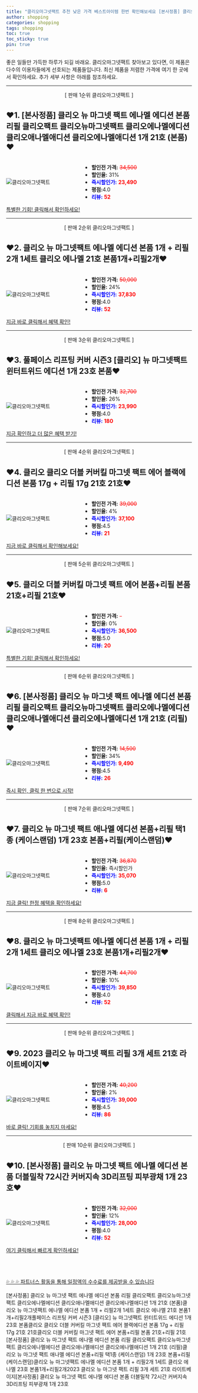 ```yaml
---
title: "클리오마그넷팩트 추천 낮은 가격 베스트아이템 한번 확인해보세요 [본사정품] 클리오 뉴 마그넷 팩트"
author: shopping
categories: shopping
tags: shopping
toc: true
toc_sticky: true
pin: true
---
```

좋은 일들만 가득한 하루가 되길 바래요. 클리오마그넷팩트 찾아보고 있다면, 이 제품은 다수의 이용자들에게 선호되는 제품들입니다. 최신 제품을 저렴한 가격에 여기 한 곳에서 확인하세요. 추가 세부 사항은 아래를 참조하세요.

---
<p class="toplist" style="margin: 0 auto; display: block; width: fit-content;">[ 판매 1순위 클리오마그넷팩트 ]</p>

<h2><strong>❤️1. [본사정품] 클리오 뉴 마그넷 팩트 에나멜 에디션 본품 리필 클리오팩트 클리오뉴마그넷팩트 클리오에나멜에디션 클리오애나멜애디션 클리오에나멜애디션 1개 21호 (본품)❤️</strong></h2>

<div style="display: flex; align-items: center;">
    <div style="flex: 0.4;">
        <img src="https://thumbnail9.coupangcdn.com/thumbnails/remote/230x230ex/image/vendor_inventory/26b3/14a786bf5252282394e57f5ff0f86b791ec79f3c98a2b01557f2c8c13513.jpg" alt="클리오마그넷팩트" style="max-width: 100%;">
    </div>
    <div style="flex: 0.6; margin-left: 10px;">
        <ul>
            <li><strong>할인전 가격:</strong> <del style="color: red;">34,500</del></li>
            <li><strong>할인율:</strong> 31%</li>
            <li><span style='color:blue'><strong>즉시할인가:</strong></span> <span style='color:red'><strong>23,490</strong></span></li>
            <li><strong>평점:</strong>4.0</li>
            <li><span style='color:blue'><strong>리뷰:</strong></span> <span style='color:red'><strong>52</strong></span></li>
        </ul>
    </div>
</div>
<div class="center">
    <a href="https://selin100587001.github.io?lptag=AF9450613&subid=githubio&pageKey=8070333743&traceid=V0-153&itemId=22714019288&vendorItemId=89867043278" class="myButton">
        특별한 기회! 클릭해서 확인하세요!
    </a>
</div>


---
<p class="toplist" style="margin: 0 auto; display: block; width: fit-content;">[ 판매 2순위 클리오마그넷팩트 ]</p>

<h2><strong>❤️2. 클리오 뉴 마그넷팩트 에나멜 에디션 본품 1개 + 리필2개 1세트 클리오 에나멜 21호 본품1개+리필2개❤️</strong></h2>

<div style="display: flex; align-items: center;">
    <div style="flex: 0.4;">
        <img src="https://thumbnail7.coupangcdn.com/thumbnails/remote/230x230ex/image/vendor_inventory/c9d9/bf7a33952bd9909adaa3a35de5e2183fb129b67711f3920de22f62d76d95.jpg" alt="클리오마그넷팩트" style="max-width: 100%;">
    </div>
    <div style="flex: 0.6; margin-left: 10px;">
        <ul>
            <li><strong>할인전 가격:</strong> <del style="color: red;">50,000</del></li>
            <li><strong>할인율:</strong> 24%</li>
            <li><span style='color:blue'><strong>즉시할인가:</strong></span> <span style='color:red'><strong>37,830</strong></span></li>
            <li><strong>평점:</strong>4.0</li>
            <li><span style='color:blue'><strong>리뷰:</strong></span> <span style='color:red'><strong>52</strong></span></li>
        </ul>
    </div>
</div>
<div class="center">
    <a href="https://selin100587001.github.io?lptag=AF9450613&subid=githubio&pageKey=8070333743&traceid=V0-153&itemId=23009266149&vendorItemId=90453366600" class="myButton">
        지금 바로 클릭해서 혜택 확인!
    </a>
</div>


---
<p class="toplist" style="margin: 0 auto; display: block; width: fit-content;">[ 판매 3순위 클리오마그넷팩트 ]</p>

<h2><strong>❤️3. 풀페이스 리프팅 커버 시즌3 [클리오] 뉴 마그넷팩트 윈터트위드 에디션 1개 23호 본품❤️</strong></h2>

<div style="display: flex; align-items: center;">
    <div style="flex: 0.4;">
        <img src="https://thumbnail7.coupangcdn.com/thumbnails/remote/230x230ex/image/vendor_inventory/fa20/4335aeb64a3bc4bfaf00645f0e2be519e298acbf07493aa25b408fbb6b94.jpg" alt="클리오마그넷팩트" style="max-width: 100%;">
    </div>
    <div style="flex: 0.6; margin-left: 10px;">
        <ul>
            <li><strong>할인전 가격:</strong> <del style="color: red;">32,700</del></li>
            <li><strong>할인율:</strong> 26%</li>
            <li><span style='color:blue'><strong>즉시할인가:</strong></span> <span style='color:red'><strong>23,990</strong></span></li>
            <li><strong>평점:</strong>4.0</li>
            <li><span style='color:blue'><strong>리뷰:</strong></span> <span style='color:red'><strong>180</strong></span></li>
        </ul>
    </div>
</div>
<div class="center">
    <a href="https://selin100587001.github.io?lptag=AF9450613&subid=githubio&pageKey=7759736582&traceid=V0-153&itemId=20922631104&vendorItemId=88011229774" class="myButton">
        지금 확인하고 더 많은 혜택 받기!
    </a>
</div>


---
<p class="toplist" style="margin: 0 auto; display: block; width: fit-content;">[ 판매 4순위 클리오마그넷팩트 ]</p>

<h2><strong>❤️4. 클리오 클리오 더블 커버킬 마그넷 팩트 에어 블랙에디션 본품 17g + 리필 17g 21호 21호❤️</strong></h2>

<div style="display: flex; align-items: center;">
    <div style="flex: 0.4;">
        <img src="https://thumbnail9.coupangcdn.com/thumbnails/remote/230x230ex/image/vendor_inventory/d010/1aafc1199ffea771d87505d60aaffd740350e9485ba91932ca80a85abe45.jpg" alt="클리오마그넷팩트" style="max-width: 100%;">
    </div>
    <div style="flex: 0.6; margin-left: 10px;">
        <ul>
            <li><strong>할인전 가격:</strong> <del style="color: red;">39,000</del></li>
            <li><strong>할인율:</strong> 4%</li>
            <li><span style='color:blue'><strong>즉시할인가:</strong></span> <span style='color:red'><strong>37,100</strong></span></li>
            <li><strong>평점:</strong>4.5</li>
            <li><span style='color:blue'><strong>리뷰:</strong></span> <span style='color:red'><strong>21</strong></span></li>
        </ul>
    </div>
</div>
<div class="center">
    <a href="https://selin100587001.github.io?lptag=AF9450613&subid=githubio&pageKey=8072620062&traceid=V0-153&itemId=22729373060&vendorItemId=90316446376" class="myButton">
        지금 바로 클릭해서 확인해보세요!
    </a>
</div>


---
<p class="toplist" style="margin: 0 auto; display: block; width: fit-content;">[ 판매 5순위 클리오마그넷팩트 ]</p>

<h2><strong>❤️5. 클리오 더블 커버킬 마그넷 팩트 에어 본품+리필 본품 21호+리필 21호❤️</strong></h2>

<div style="display: flex; align-items: center;">
    <div style="flex: 0.4;">
        <img src="https://thumbnail8.coupangcdn.com/thumbnails/remote/230x230ex/image/vendor_inventory/7fad/7bb9cbf4f5608a54d4396643613c8a179c2e6c4be819ad16b5cba1e9f587.jpg" alt="클리오마그넷팩트" style="max-width: 100%;">
    </div>
    <div style="flex: 0.6; margin-left: 10px;">
        <ul>
            <li><strong>할인전 가격:</strong> <del style="color: red;">-</del></li>
            <li><strong>할인율:</strong> 0%</li>
            <li><span style='color:blue'><strong>즉시할인가:</strong></span> <span style='color:red'><strong>36,500</strong></span></li>
            <li><strong>평점:</strong>5.0</li>
            <li><span style='color:blue'><strong>리뷰:</strong></span> <span style='color:red'><strong>20</strong></span></li>
        </ul>
    </div>
</div>
<div class="center">
    <a href="https://selin100587001.github.io?lptag=AF9450613&subid=githubio&pageKey=7857992349&traceid=V0-153&itemId=21436437536&vendorItemId=88491139049" class="myButton">
        특별한 기회! 클릭해서 확인하세요!
    </a>
</div>


---
<p class="toplist" style="margin: 0 auto; display: block; width: fit-content;">[ 판매 6순위 클리오마그넷팩트 ]</p>

<h2><strong>❤️6. [본사정품] 클리오 뉴 마그넷 팩트 에나멜 에디션 본품 리필 클리오팩트 클리오뉴마그넷팩트 클리오에나멜에디션 클리오애나멜애디션 클리오에나멜애디션 1개 21호 (리필)❤️</strong></h2>

<div style="display: flex; align-items: center;">
    <div style="flex: 0.4;">
        <img src="https://thumbnail6.coupangcdn.com/thumbnails/remote/230x230ex/image/vendor_inventory/7fc7/79fd268dcad2fffcb7f6aa456c46a03cbab2352c80edaef77e2a73e2833c.jpg" alt="클리오마그넷팩트" style="max-width: 100%;">
    </div>
    <div style="flex: 0.6; margin-left: 10px;">
        <ul>
            <li><strong>할인전 가격:</strong> <del style="color: red;">14,500</del></li>
            <li><strong>할인율:</strong> 34%</li>
            <li><span style='color:blue'><strong>즉시할인가:</strong></span> <span style='color:red'><strong>9,490</strong></span></li>
            <li><strong>평점:</strong>4.5</li>
            <li><span style='color:blue'><strong>리뷰:</strong></span> <span style='color:red'><strong>26</strong></span></li>
        </ul>
    </div>
</div>
<div class="center">
    <a href="https://selin100587001.github.io?lptag=AF9450613&subid=githubio&pageKey=8208472675&traceid=V0-153&itemId=22714019302&vendorItemId=89867043296" class="myButton">
        즉시 확인, 클릭 한 번으로 시작!
    </a>
</div>


---
<p class="toplist" style="margin: 0 auto; display: block; width: fit-content;">[ 판매 7순위 클리오마그넷팩트 ]</p>

<h2><strong>❤️7. 클리오 뉴 마그넷 팩트 애나멜 에디션 본품+리필 택1종 (케이스랜덤) 1개 23호 본품+리필(케이스랜덤)❤️</strong></h2>

<div style="display: flex; align-items: center;">
    <div style="flex: 0.4;">
        <img src="https://thumbnail6.coupangcdn.com/thumbnails/remote/230x230ex/image/vendor_inventory/9b77/072da8d3634a2480f451a3bb00c89bf65b0585bb4634b1db2b932e2dee32.jpg" alt="클리오마그넷팩트" style="max-width: 100%;">
    </div>
    <div style="flex: 0.6; margin-left: 10px;">
        <ul>
            <li><strong>할인전 가격:</strong> <del style="color: red;">36,870</del></li>
            <li><strong>할인율:</strong> 즉시할인가</li>
            <li><span style='color:blue'><strong>즉시할인가:</strong></span> <span style='color:red'><strong>35,070</strong></span></li>
            <li><strong>평점:</strong>5.0</li>
            <li><span style='color:blue'><strong>리뷰:</strong></span> <span style='color:red'><strong>6</strong></span></li>
        </ul>
    </div>
</div>
<div class="center">
    <a href="https://selin100587001.github.io?lptag=AF9450613&subid=githubio&pageKey=8088154584&traceid=V0-153&itemId=22745501116&vendorItemId=89780725955" class="myButton">
        지금 클릭! 한정 혜택을 확인하세요!
    </a>
</div>


---
<p class="toplist" style="margin: 0 auto; display: block; width: fit-content;">[ 판매 8순위 클리오마그넷팩트 ]</p>

<h2><strong>❤️8. 클리오 뉴 마그넷팩트 에나멜 에디션 본품 1개 + 리필2개 1세트 클리오 에나멜 23호 본품1개+리필2개❤️</strong></h2>

<div style="display: flex; align-items: center;">
    <div style="flex: 0.4;">
        <img src="https://thumbnail8.coupangcdn.com/thumbnails/remote/230x230ex/image/vendor_inventory/7ffb/f12e77a35d0c65be77f4e7b0464ee445b62cf381f48c0cef7eae62342dd3.jpg" alt="클리오마그넷팩트" style="max-width: 100%;">
    </div>
    <div style="flex: 0.6; margin-left: 10px;">
        <ul>
            <li><strong>할인전 가격:</strong> <del style="color: red;">44,700</del></li>
            <li><strong>할인율:</strong> 10%</li>
            <li><span style='color:blue'><strong>즉시할인가:</strong></span> <span style='color:red'><strong>39,850</strong></span></li>
            <li><strong>평점:</strong>4.0</li>
            <li><span style='color:blue'><strong>리뷰:</strong></span> <span style='color:red'><strong>52</strong></span></li>
        </ul>
    </div>
</div>
<div class="center">
    <a href="https://selin100587001.github.io?lptag=AF9450613&subid=githubio&pageKey=8070333743&traceid=V0-153&itemId=23009266147&vendorItemId=90478205822" class="myButton">
        클릭해서 지금 바로 혜택 확인!
    </a>
</div>


---
<p class="toplist" style="margin: 0 auto; display: block; width: fit-content;">[ 판매 9순위 클리오마그넷팩트 ]</p>

<h2><strong>❤️9. 2023 클리오 뉴 마그넷 팩트 리필 3개 세트 21호 라이트베이지❤️</strong></h2>

<div style="display: flex; align-items: center;">
    <div style="flex: 0.4;">
        <img src="https://thumbnail6.coupangcdn.com/thumbnails/remote/230x230ex/image/vendor_inventory/3600/2eb9eb8c0a3d75d35bf11f0e0213da7c7586858c9fdac7318b8ec893bf1f.jpg" alt="클리오마그넷팩트" style="max-width: 100%;">
    </div>
    <div style="flex: 0.6; margin-left: 10px;">
        <ul>
            <li><strong>할인전 가격:</strong> <del style="color: red;">40,200</del></li>
            <li><strong>할인율:</strong> 2%</li>
            <li><span style='color:blue'><strong>즉시할인가:</strong></span> <span style='color:red'><strong>39,000</strong></span></li>
            <li><strong>평점:</strong>4.5</li>
            <li><span style='color:blue'><strong>리뷰:</strong></span> <span style='color:red'><strong>86</strong></span></li>
        </ul>
    </div>
</div>
<div class="center">
    <a href="https://selin100587001.github.io?lptag=AF9450613&subid=githubio&pageKey=7757802324&traceid=V0-153&itemId=19454837774&vendorItemId=86565411420" class="myButton">
        바로 클릭! 기회를 놓치지 마세요!
    </a>
</div>


---
<p class="toplist" style="margin: 0 auto; display: block; width: fit-content;">[ 판매 10순위 클리오마그넷팩트 ]</p>

<h2><strong>❤️10. [본사정품] 클리오 뉴 마그넷 팩트 에나멜 에디션 본품 더블밀착 72시간 커버지속 3D리프팅 피부광채 1개 23호❤️</strong></h2>

<div style="display: flex; align-items: center;">
    <div style="flex: 0.4;">
        <img src="https://thumbnail9.coupangcdn.com/thumbnails/remote/230x230ex/image/vendor_inventory/26b3/14a786bf5252282394e57f5ff0f86b791ec79f3c98a2b01557f2c8c13513.jpg" alt="클리오마그넷팩트" style="max-width: 100%;">
    </div>
    <div style="flex: 0.6; margin-left: 10px;">
        <ul>
            <li><strong>할인전 가격:</strong> <del style="color: red;">32,000</del></li>
            <li><strong>할인율:</strong> 12%</li>
            <li><span style='color:blue'><strong>즉시할인가:</strong></span> <span style='color:red'><strong>28,000</strong></span></li>
            <li><strong>평점:</strong>4.0</li>
            <li><span style='color:blue'><strong>리뷰:</strong></span> <span style='color:red'><strong>52</strong></span></li>
        </ul>
    </div>
</div>
<div class="center">
    <a href="https://selin100587001.github.io?lptag=AF9450613&subid=githubio&pageKey=8070333743&traceid=V0-153&itemId=22716206783&vendorItemId=89981755757" class="myButton">
        여기 클릭해서 빠르게 확인하세요!
    </a>
</div>

<br><br><br>[💦 💦 💦 파트너스 활동을 통해 일정액의 수수료를 제공받을 수 있습니다](https://link.coupang.com/a/bcpT2c)<br><br>[본사정품] 클리오 뉴 마그넷 팩트 에나멜 에디션 본품 리필 클리오팩트 클리오뉴마그넷팩트 클리오에나멜에디션 클리오애나멜애디션 클리오에나멜애디션 1개 21호 (본품)클리오 뉴 마그넷팩트 에나멜 에디션 본품 1개 + 리필2개 1세트 클리오 에나멜 21호 본품1개+리필2개풀페이스 리프팅 커버 시즌3 [클리오] 뉴 마그넷팩트 윈터트위드 에디션 1개 23호 본품클리오 클리오 더블 커버킬 마그넷 팩트 에어 블랙에디션 본품 17g + 리필 17g 21호 21호클리오 더블 커버킬 마그넷 팩트 에어 본품+리필 본품 21호+리필 21호[본사정품] 클리오 뉴 마그넷 팩트 에나멜 에디션 본품 리필 클리오팩트 클리오뉴마그넷팩트 클리오에나멜에디션 클리오애나멜애디션 클리오에나멜애디션 1개 21호 (리필)클리오 뉴 마그넷 팩트 애나멜 에디션 본품+리필 택1종 (케이스랜덤) 1개 23호 본품+리필(케이스랜덤)클리오 뉴 마그넷팩트 에나멜 에디션 본품 1개 + 리필2개 1세트 클리오 에나멜 23호 본품1개+리필2개2023 클리오 뉴 마그넷 팩트 리필 3개 세트 21호 라이트베이지[본사정품] 클리오 뉴 마그넷 팩트 에나멜 에디션 본품 더블밀착 72시간 커버지속 3D리프팅 피부광채 1개 23호